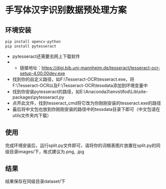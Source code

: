# 手写体汉字识别数据预处理方案

## 环境安装
```bash
pip install opencv-python
pip install pytesseract
```
- pytesseract还需要去网上下载软件
- - 链接地址：https://digi.bib.uni-mannheim.de/tesseract/tesseract-ocr-setup-4.00.00dev.exe
- 找到你的自定义路径，如F:\Tesseract-OCR\tesseract.exe，将F:\Tesseract-OCR以及F:\Tesseract-OCR\tessdata添加到环境变量中
- 找到你安装pytesseract的路径，如E:\Anaconda3\envs\tfod\Lib\site-packages\pytesseract.py
- 点开此文件，找到tesseract_cmd将它改为你刚刚安装的tesseract.exe的路径
- 最后将中文包也放到你刚刚安装的路径中的tessdata目录下即可（中文包请在utils文件夹内下载）

## 使用
完成环境安装后，运行split.py文件即可，请将你的词根表图片放置在split.py的同级目录images/下，格式建议为.png, .jpg

## 结果
结果保存在同级目录dataset/下